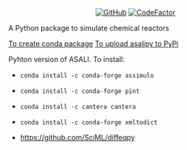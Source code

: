 <p align="center">
  <a href="https://github.com/srebughini/JASALI/blob/main/LICENSE"><img alt="GitHub" src="https://img.shields.io/github/license/srebughini/ASALIPY"></a>
  <a href="https://www.codefactor.io/repository/github/srebughini/asalipy"><img src="https://www.codefactor.io/repository/github/srebughini/asalipy/badge" alt="CodeFactor" /></a>
</p>

A Python package to simulate chemical reactors

[To create conda package](https://medium.com/@giswqs/building-a-conda-package-and-uploading-it-to-anaconda-cloud-6a3abd1c5c52)
[To upload asalipy to PyPi](https://medium.com/@joel.barmettler/how-to-upload-your-python-package-to-pypi-65edc5fe9c56)

Pyhton version of ASALI. To install:
* ```conda install -c conda-forge assimulo```
* ```conda install -c conda-forge pint```
* ```conda install -c cantera cantera```
* ```conda install -c conda-forge xmltodict```

* https://github.com/SciML/diffeqpy
